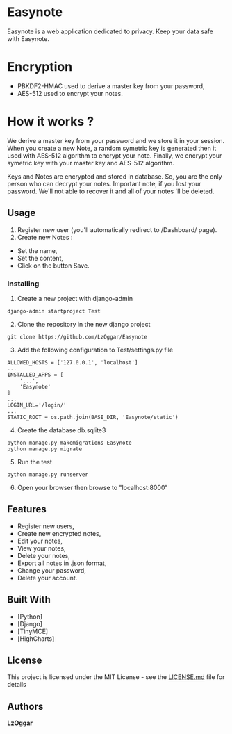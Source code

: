 # Easynote
Easynote is a web application dedicated to privacy. Keep your data safe with Easynote.

# Encryption
* PBKDF2-HMAC used to derive a master key from your password,
* AES-512 used to encrypt your notes.

# How it works ?
We derive a master key from your password and we store it in your session. When you create a new Note, a random symetric key is generated then it used with AES-512 algorithm to encrypt your note. Finally, we encrypt your symetric key with your master key and AES-512 algorithm.

Keys and Notes are encrypted and stored in database. So, you are the only person who can decrypt your notes.
Important note, if you lost your password. We'll not able to recover it and all of your notes 'll be deleted.

## Usage
1. Register new user (you'll automatically redirect to /Dashboard/ page).
2. Create new Notes :
- Set the name,
- Set the content,
- Click on the button Save.

### Installing
1. Create a new project with django-admin
```
django-admin startproject Test
```
2. Clone the repository in the new django project
```
git clone https://github.com/LzOggar/Easynote
```
3. Add the following configuration to Test/settings.py file
```
ALLOWED_HOSTS = ['127.0.0.1', 'localhost']
...
INSTALLED_APPS = [
    '...',
    'Easynote'
]
...
LOGIN_URL='/login/'
...
STATIC_ROOT = os.path.join(BASE_DIR, 'Easynote/static')
```

4. Create the database db.sqlite3
```
python manage.py makemigrations Easynote
python manage.py migrate
```

5. Run the test
```
python manage.py runserver
```

6. Open your browser then browse to "localhost:8000"

## Features
- Register new users,
- Create new encrypted notes,
- Edit your notes,
- View your notes,
- Delete your notes,
- Export all notes in .json format,
- Change your password,
- Delete your account.

## Built With

* [Python] 
* [Django] 
* [TinyMCE]
* [HighCharts]

## License

This project is licensed under the MIT License - see the [LICENSE.md](LICENSE.md) file for details

## Authors

**LzOggar**
